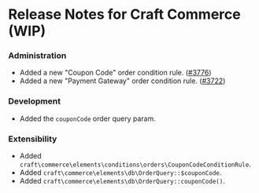 # Release Notes for Craft Commerce (WIP)

### Administration
- Added a new "Coupon Code" order condition rule. ([#3776](https://github.com/craftcms/commerce/discussions/3776))
- Added a new "Payment Gateway" order condition rule. ([#3722](https://github.com/craftcms/commerce/discussions/3722))

### Development
- Added the `couponCode` order query param.

### Extensibility
- Added `craft\commerce\elements\conditions\orders\CouponCodeConditionRule`.
- Added `craft\commerce\elements\db\OrderQuery::$couponCode`.
- Added `craft\commerce\elements\db\OrderQuery::couponCode()`.